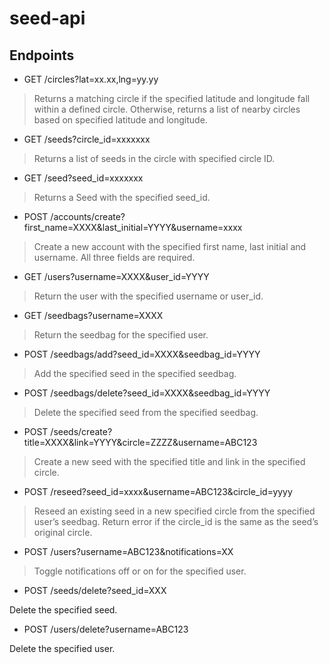 # seed-api
## Endpoints

* GET /circles?lat=xx.xx,lng=yy.yy

> Returns a matching circle if the specified latitude and longitude fall within a defined circle. Otherwise, returns a list of nearby circles based on specified latitude and longitude.

* GET /seeds?circle_id=xxxxxxx

> Returns a list of seeds in the circle with specified circle ID.

* GET /seed?seed_id=xxxxxxx    

> Returns a Seed with the specified seed_id.

* POST /accounts/create?first_name=XXXX&last_initial=YYYY&username=xxxx

> Create a new account with the specified first name, last initial and username. All three fields are required.

* GET /users?username=XXXX&user_id=YYYY

> Return the user with the specified username or user_id.

* GET /seedbags?username=XXXX

> Return the seedbag for the specified user.

* POST /seedbags/add?seed_id=XXXX&seedbag_id=YYYY

> Add the specified seed in the specified seedbag.

* POST /seedbags/delete?seed_id=XXXX&seedbag_id=YYYY

> Delete the specified seed from the specified seedbag.

* POST /seeds/create?title=XXXX&link=YYYY&circle=ZZZZ&username=ABC123

> Create a new seed with the specified title and link in the specified circle.

* POST /reseed?seed_id=xxxx&username=ABC123&circle_id=yyyy

> Reseed an existing seed in a new specified circle from the specified user’s seedbag. Return error if the circle_id is the same as the seed’s original circle.

* POST /users?username=ABC123&notifications=XX

> Toggle notifications off or on for the specified user.

* POST /seeds/delete?seed_id=XXX

Delete the specified seed.

* POST /users/delete?username=ABC123

Delete the specified user.

